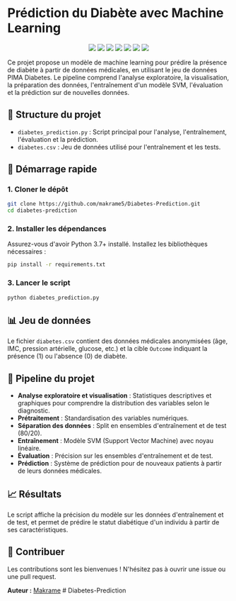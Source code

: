 # Prédiction du Diabète avec Machine Learning

<p align="center">
  <img src="https://img.shields.io/badge/Python-3.7%2B-blue"/>
  <img src="https://img.shields.io/badge/Machine%20Learning-Sklearn-orange"/>
  <img src="https://img.shields.io/badge/Pandas-Data%20Analysis-grey"/>
  <img src="https://img.shields.io/badge/NumPy-Numerical-blue"/>
  <img src="https://img.shields.io/badge/Matplotlib-Visualization-gold"/>
  <img src="https://img.shields.io/badge/Seaborn-Visualization-blue"/>
  <img src="https://img.shields.io/badge/License-MIT-brightgreen"/>
</p>

Ce projet propose un modèle de machine learning pour prédire la présence de diabète à partir de données médicales, en utilisant le jeu de données PIMA Diabetes. Le pipeline comprend l'analyse exploratoire, la visualisation, la préparation des données, l'entraînement d'un modèle SVM, l'évaluation et la prédiction sur de nouvelles données.

## 📂 Structure du projet

- `diabetes_prediction.py` : Script principal pour l'analyse, l'entraînement, l'évaluation et la prédiction.
- `diabetes.csv` : Jeu de données utilisé pour l'entraînement et les tests.

## 🚀 Démarrage rapide

### 1. Cloner le dépôt
```bash
git clone https://github.com/makrame5/Diabetes-Prediction.git
cd diabetes-prediction
```

### 2. Installer les dépendances
Assurez-vous d'avoir Python 3.7+ installé. Installez les bibliothèques nécessaires :
```bash
pip install -r requirements.txt
```

### 3. Lancer le script
```bash
python diabetes_prediction.py
```

## 📊 Jeu de données
Le fichier `diabetes.csv` contient des données médicales anonymisées (âge, IMC, pression artérielle, glucose, etc.) et la cible `Outcome` indiquant la présence (1) ou l'absence (0) de diabète.

## 🧠 Pipeline du projet
- **Analyse exploratoire et visualisation** : Statistiques descriptives et graphiques pour comprendre la distribution des variables selon le diagnostic.
- **Prétraitement** : Standardisation des variables numériques.
- **Séparation des données** : Split en ensembles d'entraînement et de test (80/20).
- **Entraînement** : Modèle SVM (Support Vector Machine) avec noyau linéaire.
- **Évaluation** : Précision sur les ensembles d'entraînement et de test.
- **Prédiction** : Système de prédiction pour de nouveaux patients à partir de leurs données médicales.

## 📈 Résultats
Le script affiche la précision du modèle sur les données d'entraînement et de test, et permet de prédire le statut diabétique d'un individu à partir de ses caractéristiques.

## 🤝 Contribuer
Les contributions sont les bienvenues ! N'hésitez pas à ouvrir une issue ou une pull request.

**Auteur :** [Makrame](https://github.com/makrame5)
#   D i a b e t e s - P r e d i c t i o n  
 